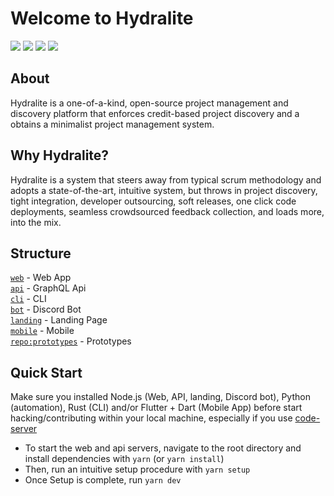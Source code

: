 # Welcome to Hydralite

<p>
  <img src="https://img.shields.io/badge/version-1.0.0--pre--alpha-ff69b4"> <img src="https://img.shields.io/tokei/lines/github/hydralite/hydralite?color=white&label=lines%20of%20code"> <img src="https://img.shields.io/github/languages/top/hydralite/hydralite?color=%230xfffff"> <img src="https://img.shields.io/github/repo-size/hydralite/hydralite?color=orange">
</p>

## About

Hydralite is a one-of-a-kind, open-source project management and discovery platform that enforces credit-based project discovery and a obtains a minimalist project management system.

## Why Hydralite?

Hydralite is a system that steers away from typical scrum methodology and adopts a state-of-the-art, intuitive system, but throws in project discovery, tight integration, developer outsourcing, soft releases, one click code deployments, seamless crowdsourced feedback collection, and loads more, into the mix.

## Structure

<a href="https://github.com/hydralite/hydralite/tree/dev/web">`web`</a> - Web App <br>
<a href="https://github.com/hydralite/hydralite/tree/dev/api">`api`</a> - GraphQL Api <br>
<a href="https://github.com/hydralite/hydralite/tree/dev/cli">`cli`</a> - CLI <br>
<a href="https://github.com/hydralite/hydralite/tree/dev/bot">`bot`</a> - Discord Bot <br>
<a href="https://github.com/hydralite/hydralite/tree/dev/landing">`landing`</a> - Landing Page <br>
<a href="https://github.com/hydralite/hydralite/tree/dev/mobile">`mobile`</a> - Mobile <br>
<a href="https://github.com/hydralite/prototypes">`repo:prototypes`</a> - Prototypes

## Quick Start

Make sure you installed Node.js (Web, API, landing, Discord bot), Python (automation), Rust (CLI) and/or Flutter + Dart (Mobile App) before start hacking/contributing within your local machine, especially if you use [code-server](https://github.com/cdr/code-server)

- To start the web and api servers, navigate to the root directory and install dependencies with `yarn` (or `yarn install`)
- Then, run an intuitive setup procedure with `yarn setup`
- Once Setup is complete, run `yarn dev`

<!-- ## Getting Started

### Local Development

Make sure you installed Node.js (Web, API, landing, Discord bot), Python (automation), Rust (CLI) and/or Flutter + Dart (Mobile App) before start hacking/contributing within your local machine, especially if you use [code-server](https://github.com/cdr/code-server)

- After cloning, install dependencies with `yarn` (or `yarn install`). Then run the setup process with `yarn setup`.
- Once Prisma-generated files are ready and database migrations has been finished, run `yarn dev`

### In Gitpod

- [Open this repo in Gitpod.io](https://gitpod.io/#github.com/hydralite/hydralite). Sign in using your GItHub account if needed.
- Once the API and web servers are up in development mode, enjoy hacking/coding.

While Node.js/Python (web, API, automation and landing page) and Rust (CLI) development will work flawlessly in Gitpod, Flutter/Dart
development may work but nested virtualization for Android emulators in case of mobile app development isn't supprted in
Google Kubernetes Engine (where Gitpod.io hosted). -->
